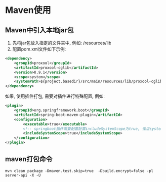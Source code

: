 # Maven使用

## Maven中引入本地jar包

1. 先将jar包放入指定的文件夹中, 例如: <projectPath>/resources/lib
2. 配置pom.xml文件如下示例:

```xml
<dependency>
	<groupId>proxool</groupId>
	<artifactId>proxool-cglib</artifactId>
	<version>0.9.1</version>
	<scope>system</scope>
	<systemPath>${project.basedir}/src/main/resources/lib/proxool-cglib-0.9.1.jar</systemPath>
</dependency>
```


如果, 使用插件打包, 需要对插件进行特殊配置, 例如:

```xml
<plugin>
	<groupId>org.springframework.boot</groupId>
	<artifactId>spring-boot-maven-plugin</artifactId>
	<configuration>
		<executable>true</executable>
		<!-- springboot插件需要配置配置includeSystemScope为true, 保证system级别的jar可以打包到可执行jar内部 -->
		<includeSystemScope>true</includeSystemScope>
	</configuration>
</plugin>
```

## maven打包命令

```
mvn clean package -Dmaven.test.skip=true  -Dbuild.encrypt=false -pl server-api -X -U
```